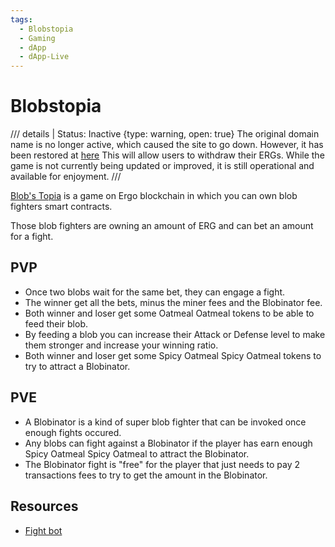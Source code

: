 ```yaml
---
tags:
  - Blobstopia
  - Gaming
  - dApp
  - dApp-Live
---
```


# Blobstopia

/// details | Status: Inactive
     {type: warning, open: true}
The original domain name is no longer active, which caused the site to go down. However, it has been restored at [here](http://51.77.221.96:8080/) This will allow users to withdraw their ERGs. While the game is not currently being updated or improved, it is still operational and available for enjoyment.
///




[Blob's Topia](http://51.77.221.96:8080/) is a game on Ergo blockchain in which you can own blob fighters smart contracts.

Those blob fighters are owning an amount of ERG and can bet an amount for a fight.

## PVP

- Once two blobs wait for the same bet, they can engage a fight.
- The winner get all the bets, minus the miner fees and the Blobinator fee.
- Both winner and loser get some Oatmeal Oatmeal tokens to be able to feed their blob.
- By feeding a blob you can increase their Attack or Defense level to make them stronger and increase your winning ratio.
- Both winner and loser get some Spicy Oatmeal Spicy Oatmeal tokens to try to attract a Blobinator.

## PVE

- A Blobinator is a kind of super blob fighter that can be invoked once enough fights occured.
- Any blobs can fight against a Blobinator if the player has earn enough Spicy Oatmeal Spicy Oatmeal to attract the Blobinator.
- The Blobinator fight is "free" for the player that just needs to pay 2 transactions fees to try to get the amount in the Blobinator.

## Resources

- [Fight bot](https://github.com/ThierryM1212/blobs-topia/releases/tag/v1.1.0)
